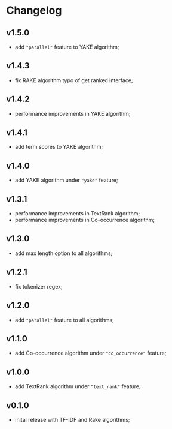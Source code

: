# Changelog

## v1.5.0

- add `"parallel"` feature to YAKE algorithm;

## v1.4.3

- fix RAKE algorithm typo of get ranked interface;

## v1.4.2

- performance improvements in YAKE algorithm;

## v1.4.1

- add term scores to YAKE algorithm;

## v1.4.0

- add YAKE algorithm under `"yake"` feature;

## v1.3.1

- performance improvements in TextRank algorithm;
- performance improvements in Co-occurrence algorithm;

## v1.3.0

- add max length option to all algorithms;

## v1.2.1

- fix tokenizer regex;

## v1.2.0

- add `"parallel"` feature to all algorithms;

## v1.1.0

- add Co-occurrence algorithm under `"co_occurrence"` feature;

## v1.0.0

- add TextRank algorithm under `"text_rank"` feature;

## v0.1.0

- inital release with TF-IDF and Rake algorithms;
